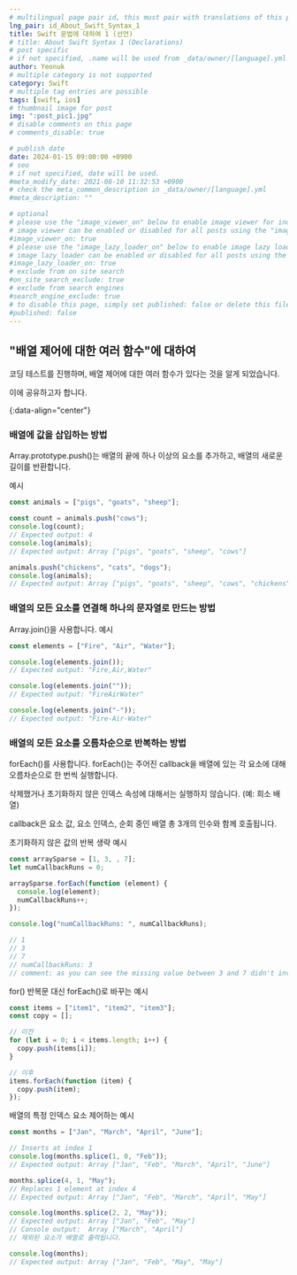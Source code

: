 ```yaml
---
# multilingual page pair id, this must pair with translations of this page. (This name must be unique)
lng_pair: id_About_Swift_Syntax_1
title: Swift 문법에 대하여 1 (선언)
# title: About Swift Syntax 1 (Declarations)
# post specific
# if not specified, .name will be used from _data/owner/[language].yml
author: Yeonuk
# multiple category is not supported
category: Swift
# multiple tag entries are possible
tags: [swift, ios]
# thumbnail image for post
img: ":post_pic1.jpg"
# disable comments on this page
# comments_disable: true

# publish date
date: 2024-01-15 09:00:00 +0900
# seo
# if not specified, date will be used.
#meta_modify_date: 2021-08-10 11:32:53 +0900
# check the meta_common_description in _data/owner/[language].yml
#meta_description: ""

# optional
# please use the "image_viewer_on" below to enable image viewer for individual pages or posts (_posts/ or [language]/_posts folders).
# image viewer can be enabled or disabled for all posts using the "image_viewer_posts: true" setting in _data/conf/main.yml.
#image_viewer_on: true
# please use the "image_lazy_loader_on" below to enable image lazy loader for individual pages or posts (_posts/ or [language]/_posts folders).
# image lazy loader can be enabled or disabled for all posts using the "image_lazy_loader_posts: true" setting in _data/conf/main.yml.
#image_lazy_loader_on: true
# exclude from on site search
#on_site_search_exclude: true
# exclude from search engines
#search_engine_exclude: true
# to disable this page, simply set published: false or delete this file
#published: false
---
```


<!-- outline-start -->

## "배열 제어에 대한 여러 함수"에 대하여

코딩 테스트를 진행하며, 배열 제어에 대한 여러 함수가 있다는 것을 알게 되었습니다.

이에 공유하고자 합니다.

{:data-align="center"}

<!-- outline-end -->

### 배열에 값을 삽입하는 방법

Array.prototype.push()는 배열의 끝에 하나 이상의 요소를 추가하고, 배열의 새로운 길이를 반환합니다.

예시

```javascript
const animals = ["pigs", "goats", "sheep"];

const count = animals.push("cows");
console.log(count);
// Expected output: 4
console.log(animals);
// Expected output: Array ["pigs", "goats", "sheep", "cows"]

animals.push("chickens", "cats", "dogs");
console.log(animals);
// Expected output: Array ["pigs", "goats", "sheep", "cows", "chickens", "cats", "dogs"]
```

### 배열의 모든 요소를 연결해 하나의 문자열로 만드는 방법

Array.join()을 사용합니다.
예시

```javascript
const elements = ["Fire", "Air", "Water"];

console.log(elements.join());
// Expected output: "Fire,Air,Water"

console.log(elements.join(""));
// Expected output: "FireAirWater"

console.log(elements.join("-"));
// Expected output: "Fire-Air-Water"
```

### 배열의 모든 요소를 오름차순으로 반복하는 방법

forEach()를 사용합니다. forEach()는 주어진 callback을 배열에 있는 각 요소에 대해 오름차순으로 한 번씩 실행합니다.

삭제했거나 초기화하지 않은 인덱스 속성에 대해서는 실행하지 않습니다. (예: 희소 배열)

callback은 요소 값, 요소 인덱스, 순회 중인 배열 총 3개의 인수와 함께 호출됩니다.

초기화하지 않은 값의 반복 생략 예시

```javascript
const arraySparse = [1, 3, , 7];
let numCallbackRuns = 0;

arraySparse.forEach(function (element) {
  console.log(element);
  numCallbackRuns++;
});

console.log("numCallbackRuns: ", numCallbackRuns);

// 1
// 3
// 7
// numCallbackRuns: 3
// comment: as you can see the missing value between 3 and 7 didn't invoke callback function.
```

for() 반복문 대신 forEach()로 바꾸는 예시

```javascript
const items = ["item1", "item2", "item3"];
const copy = [];

// 이전
for (let i = 0; i < items.length; i++) {
  copy.push(items[i]);
}

// 이후
items.forEach(function (item) {
  copy.push(item);
});
```

배열의 특정 인덱스 요소 제어하는 예시

```javascript
const months = ["Jan", "March", "April", "June"];

// Inserts at index 1
console.log(months.splice(1, 0, "Feb"));
// Expected output: Array ["Jan", "Feb", "March", "April", "June"]

months.splice(4, 1, "May");
// Replaces 1 element at index 4
// Expected output: Array ["Jan", "Feb", "March", "April", "May"]

console.log(months.splice(2, 2, "May"));
// Expected output: Array ["Jan", "Feb", "May"]
// Console output:  Array ["March", "April"]
// 제외된 요소가 배열로 출력됩니다.

console.log(months);
// Expected output: Array ["Jan", "Feb", "May", "May"]
```
